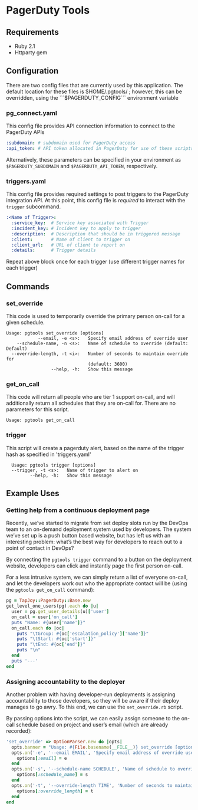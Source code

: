 PagerDuty Tools
===

## Requirements
* Ruby 2.1
* Httparty gem

## Configuration

There are two config files that are currently used by this application.  The default location for these files is $HOME/.pgtools/ ; however, this can be overridden, using the ```$PAGERDUTY_CONFIG``` environment variable

### pg_connect.yaml

This config file provides API connection information to connect to the PagerDuty APIs

```yaml
:subdomain: # subdomain used for PagerDuty access
:api_token: # API token allocated in PagerDuty for use of these scripts
```

Alternatively, these parameters can be specified in your environment as ```$PAGERDUTY_SUBDOMAIN``` and ```$PAGERDUTY_API_TOKEN```, respectively.

### triggers.yaml

This config file provides required settings to post triggers to the PagerDuty integration API.  At this point, this config file is *required* to interact with the `trigger` subcommand.

```yaml
:<Name of Trigger>:
  :service_key:  # Service key associated with Trigger
  :incident_key: # Incident key to apply to trigger
  :description:  # Description that should be in triggered message
  :client:       # Name of client to trigger on
  :client_url:   # URL of client to report on
  :details:      # Trigger details
```

Repeat above block once for each trigger (use different trigger names for each trigger)

## Commands
### set_override

This code is used to temporarily override the primary person on-call for a given schedule.

```
Usage: pgtools set_override [options]
            --email, -e <s>:   Specify email address of override user
    --schedule-name, -n <s>:   Name of schedule to override (default: Default)
  --override-length, -t <i>:   Number of seconds to maintain override for
                               (default: 3600)
                 --help, -h:   Show this message
```

### get_on_call

This code will return all people who are tier 1 support on-call, and will additionally return
all schedules that they are on-call for.  There are no parameters for this script.

```
Usage: pgtools get_on_call
```

### trigger

This script will create a pagerduty alert, based on the name of the trigger
hash as specified in 'triggers.yaml'

```
  Usage: pgtools trigger [options]
  --trigger, -t <s>:   Name of trigger to alert on
         --help, -h:   Show this message
```

## Example Uses
### Getting help from a continuous deployment page

Recently, we’ve started to migrate from set deploy slots run by the DevOps team to an on-demand deployment system used by developers.  The system we’ve set up is a push button based website, but has left us with an interesting problem: what’s the best way for developers to reach out to a point of contact in DevOps?

By connecting the ```pgtools trigger``` command to a button on the deployment website, developers can click and instantly page the first person on-call.

For a less intrusive system, we can simply return a list of everyone on-call, and let the developers work out who the appropriate contact will be (using the ```pgtools get_on_call``` command):

```ruby
pg = TapJoy::PagerDuty::Base.new
get_level_one_users(pg).each do |u|
  user = pg.get_user_details(u)['user']
  on_call = user['on_call']
  puts "Name: #{user['name']}"
  on_call.each do |oc|
    puts "\tGroup: #{oc['escalation_policy']['name']}"
    puts "\tStart: #{oc['start']}"
    puts "\tEnd: #{oc['end']}"
    puts "\n"
  end
  puts '---'
end
```

### Assigning accountability to the deployer

Another problem with having developer-run deployments is assigning accountability to those developers, so they will be aware if their deploy manages to go awry.  To this end, we can use the ```set_override.rb``` script.

By passing options into the script, we can easily assign someone to the on-call schedule based on project and user’s email (which are already recorded):

```ruby
'set_override' => OptionParser.new do |opts|
  opts.banner = "Usage: #{File.basename(__FILE__)} set_override [options]"
  opts.on('-e', '--email EMAIL', 'Specify email address of override user') do |e|
    options[:email] = e
  end
  opts.on('-s', '--schedule-name SCHEDULE', 'Name of schedule to override') do |s|
    options[:schedule_name] = s
  end
  opts.on('-t', '--override-length TIME', 'Number of seconds to maintain override for') do |t|
    options[:override_length] = t
  end
end
```
